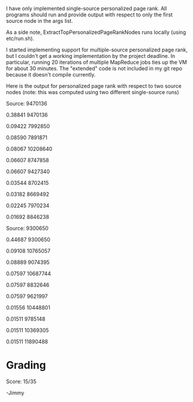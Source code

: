 I have only implemented single-source personalized page rank.  All programs should run and provide output with respect to only the first source node in the args list.  

As a side note, ExtractTopPersonalizedPageRankNodes runs locally (using etc/run.sh).  

I started implementing support for multiple-source personalized page rank, but I couldn't get a working implementation by the project deadline.  In particular, running 20 iterations of multiple MapReduce jobs ties up the VM for about 30 minutes.  The "extended" code is not included in my git repo because it doesn't compile currently.

Here is the output for personalized page rank with respect to two source nodes (note: this was computed using two different single-source runs)

Source: 9470136

0.38841 9470136

0.09422 7992850

0.08590 7891871

0.08067 10208640

0.06607 8747858

0.06607 9427340

0.03544 8702415

0.03182 8669492

0.02245 7970234

0.01692 8846238



Source: 9300650

0.44687 9300650

0.09108 10765057

0.08889 9074395

0.07597 10687744

0.07597 8832646

0.07597 9621997

0.01556 10448801

0.01511 9785148

0.01511 10369305

0.01511 11890488


Grading
=======

Score: 15/35

-Jimmy
